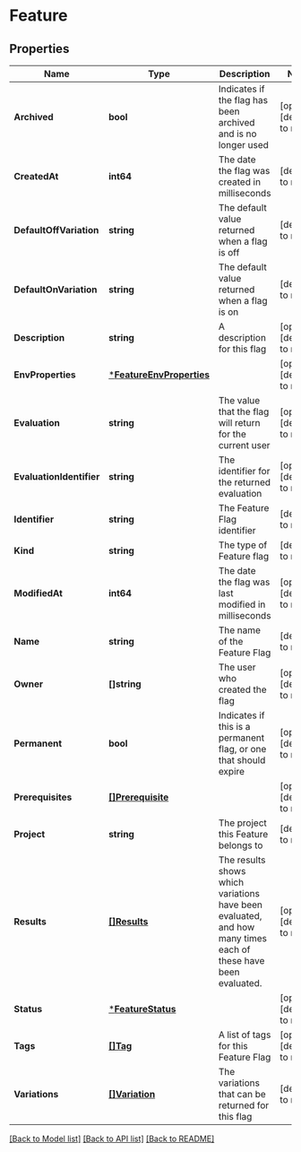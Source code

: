 # Feature

## Properties
Name | Type | Description | Notes
------------ | ------------- | ------------- | -------------
**Archived** | **bool** | Indicates if the flag has been archived and is no longer used | [optional] [default to null]
**CreatedAt** | **int64** | The date the flag was created in milliseconds | [default to null]
**DefaultOffVariation** | **string** | The default value returned when a flag is off | [default to null]
**DefaultOnVariation** | **string** | The default value returned when a flag is on | [default to null]
**Description** | **string** | A description for this flag | [optional] [default to null]
**EnvProperties** | [***FeatureEnvProperties**](Feature_envProperties.md) |  | [optional] [default to null]
**Evaluation** | **string** | The value that the flag will return for the current user | [optional] [default to null]
**EvaluationIdentifier** | **string** | The identifier for the returned evaluation | [optional] [default to null]
**Identifier** | **string** | The Feature Flag identifier | [default to null]
**Kind** | **string** | The type of Feature flag | [default to null]
**ModifiedAt** | **int64** | The date the flag was last modified in milliseconds | [optional] [default to null]
**Name** | **string** | The name of the Feature Flag | [default to null]
**Owner** | **[]string** | The user who created the flag | [optional] [default to null]
**Permanent** | **bool** | Indicates if this is a permanent flag, or one that should expire | [optional] [default to null]
**Prerequisites** | [**[]Prerequisite**](Prerequisite.md) |  | [optional] [default to null]
**Project** | **string** | The project this Feature belongs to | [default to null]
**Results** | [**[]Results**](Results.md) | The results shows which variations have been evaluated, and how many times each of these have been evaluated. | [optional] [default to null]
**Status** | [***FeatureStatus**](FeatureStatus.md) |  | [optional] [default to null]
**Tags** | [**[]Tag**](Tag.md) | A list of tags for this Feature Flag | [optional] [default to null]
**Variations** | [**[]Variation**](Variation.md) | The variations that can be returned for this flag | [default to null]

[[Back to Model list]](../README.md#documentation-for-models) [[Back to API list]](../README.md#documentation-for-api-endpoints) [[Back to README]](../README.md)

